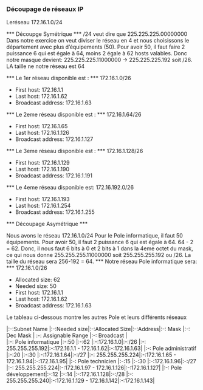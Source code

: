 ### Découpage de réseaux IP ###
Leréseau 172.16.1.0/24

*** Découpge Symétrique ***
/24 veut dire que 225.225.225.00000000
Dans notre exercice on veut diviser le réseau en 4 et nous choisissons le département avec plus d’équipements (50). 
Pour avoir 50, il faut faire 2 puissance 6 qui est égale à 64, moins 2 égale à 62 hosts valables. 
Donc notre masque devient: 225.225.225.11000000 -> 225.225.225.192 soit /26. 
LA taille ne notre réseau est 64

 *** Le 1er réseau disponible est : ***
172.16.1.0/26
* First host: 172.16.1.1 
* Last  host: 172.16.1.62
* Broadcast address: 172.16.1.63

*** Le 2eme réseau disponible est : ***
172.16.1.64/26
* First host: 172.16.1.65 
* Last  host: 172.16.1.126
* Broadcast address: 172.16.1.127

*** Le 3eme réseau disponible est : ***
172.16.1.128/26
* First host: 172.16.1.129 
* Last  host: 172.16.1.190
* Broadcast address: 172.16.1.191

*** Le 4eme réseau disponible est:
172.16.192.0/26
* First host: 172.16.1.193 
* Last  host: 172.16.1.254
* Broadcast address: 172.16.1.255

*** Découpage Asymétrique ***

Nous avons le réseau 172.16.1.0/24 
Pour le Pole informatique, il faut 50 équipements. 
Pour avoir 50, il faut 2 puissance 6 qui est égale à 64. 64 - 2 = 62. Donc, il nous faut 6 bits à 0 et 2 bits à 1 dans la 4eme octet du mask, ce qui nous donne 255.255.255.11000000 soit 255.255.255.192 ou /26. La taille du réseau sera 256-192 = 64. 
*** Notre réseau Pole informatique sera: ***
172.16.1.0/26
* Allocated size: 62 
* Needed size: 50
* First host: 172.16.1.1 
* Last  host: 172.16.1.62
* Broadcast address: 172.16.1.63
  
Le tableau ci-dessous montre les autres Pole et leurs différents réseaux

|:-:Subnet Name |:-:Needed size|:-:Allocated Size|:-:Address|:-: Mask  |:-: Dec Mask | :-: Assignable Range |:-: Broadcast |  
|:-: Pole informatique |:-:50  |:-:62 |:-:172.16.1.0|:-:/26 |:-: 255.255.255.192|:-:172.16.1.1 - 172.16.1.62|:-:172.16.1.63|
|:-: Pole administratif |:-:20  |:-:30 |:-:172.16.1.64|:-:/27 |:-: 255.255.255.224|:-:172.16.1.65 - 172.16.1.94|:-:172.16.1.95|
|:-: Pole technicien |:-:15  |:-:30 |:-:172.16.1.96|:-:/27 |:-: 255.255.255.224|:-:172.16.1.97 - 172.16.1.126|:-:172.16.1.127|
|:-: Pole développement|:-:12  |:-:14 |:-:172.16.1.128|:-:/28 |:-: 255.255.255.240|:-:172.16.1.129 - 172.16.1.142|:-:172.16.1.143|

